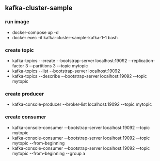 ## kafka-cluster-sample

### run image

* docker-compose up -d
* docker exec -it kafka-cluster-sample-kafka-1-1 bash

### create topic

* kafka-topics --create --bootstrap-server localhost:19092 --replication-factor 3 --partitions 3 --topic mytopic
* kafka-topics --list --bootstrap-server localhost:19092
* kafka-topics --describe --bootstrap-server localhost:19092 --topic mytopic

### create producer

* kafka-console-producer --broker-list localhost:19092 --topic mytopic

### create consumer

* kafka-console-consumer --bootstrap-server localhost:19092 --topic mytopic
* kafka-console-consumer --bootstrap-server localhost:19092 --topic mytopic --from-beginning
* kafka-console-consumer --bootstrap-server localhost:19092 --topic mytopic --from-beginning --group a